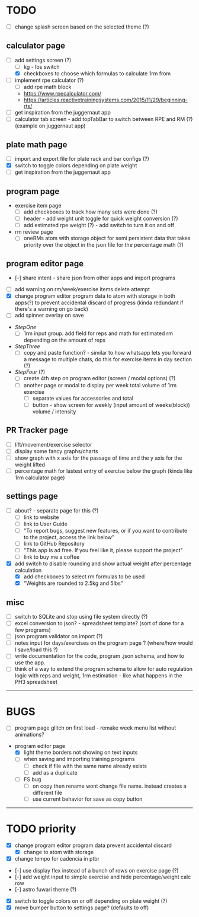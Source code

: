 # TODO

- [ ] change splash screen based on the selected theme (?)

## calculator page
  - [ ] add settings screen (?)
    - [ ] kg - lbs switch
    - [x] checkboxes to choose which formulas to calculate 1rm from
  - [ ] implement rpe calculator (?)
    - [ ] add rpe math block
    - https://www.rpecalculator.com/
    - https://articles.reactivetrainingsystems.com/2015/11/29/beginning-rts/
  - [ ] get inspiration from the juggernaut app
  - [ ] calculator tab screen - add topTabBar to switch between RPE and RM (?) (example on juggernaut app)

## plate math page
  - [ ] import and export file for plate rack and bar configs (?)
  - [x] switch to toggle colors depending on plate weight
  - [ ] get inspiration from the juggernaut app

## program page
  - exercise item page
    - [ ] add checkboxes to track how many sets were done (?)
    - [ ] header - add weight unit toggle for quick weight conversion (?)
    - [ ] add estimated rpe weight (?) - add switch to turn it on and off
  - rm review page
    - [ ] oneRMs atom with storage object for semi persistent data that takes priority over the object in the json file for the percentage math (?)

## program editor page
  - [-] share intent - share json from other apps and import programs
  - [ ] add warning on rm/week/exercise items delete attempt
  - [x] change program editor program data to atom with storage in both apps(?) to prevent accidental discard of progress (kinda redundant if there's a warning on go back)
  - [ ] add spinner overlay on save
  - *StepOne*
    - [ ] 1rm input group. add field for reps and math for estimated rm depending on the amount of reps
  - *StepThree*
    - [ ] copy and paste function? - similar to how whatsapp lets you forward a message to multiple chats, do this for exercise items in day section (?)
  - *StepFour* (?)
    - [ ] create 4th step on program editor (screen / modal options) (?)
    - [ ] another page or modal to display per week total volume of 1rm exercise
      - [ ] separate values for accessories and total
      - [ ] button - show screen for weekly (input amount of weeks(block)) volume / intensity

## PR Tracker page
  - [ ] lift/movement/exercise selector
  - [ ] display some fancy graphs/charts
  - [ ] show graph with x axis for the passage of time and the y axis for the weight lifted
  - [ ] percentage math for lastest entry of exercise below the graph (kinda like 1rm calculator page)

## settings page
  - [ ] about? - separate page for this (?)
    - [ ] link to website
    - [ ] link to User Guide
    - [ ] "To report bugs, suggest new features, or if you want to contribute to the project, access the link below"
    - [ ] link to GitHub Repository
    - [ ] "This app is ad free. If you feel like it, please support the project"
    - [ ] link to buy me a coffee
  - [x] add switch to disable rounding and show actual weight after percentage calculation
    - [x] add checkboxes to select rm formulas to be used
    - [x] "Weights are rounded to 2.5kg and 5lbs"

## misc
  - [ ] switch to SQLite and stop using file system directly (?)
  - [ ] excel conversion to json? - spreadsheet template? (sort of done for a few programs)
  - [ ] json program validator on import (?)
  - [ ] notes input for days/exercises on the program page ? (where/how would I save/load this ?)
  - [ ] write documentation for the code, program .json schema, and how to use the app.
  - [ ] think of a way to extend the program schema to allow for auto regulation logic with reps and weight, 1rm estimation - like what happens in the PH3 spreadsheet

---

# BUGS

- [ ] program page glitch on first load - remake week menu list without animations?

- program editor page
  - [x] light theme borders not showing on text inputs
  - [ ] when saving and importing training programs
    - [ ] check if file with the same name already exists
    - [ ] add as a duplicate
  - [ ] FS bug
    - [ ] on copy then rename wont change file name. instead creates a different file
    - [ ] use current behavior for save as copy button

---

# TODO priority

- [x] change program editor program data prevent accidental discard
  - [x] change to atom with storage
- [x] change tempo for cadencia in ptbr
- [-] use display flex instead of a bunch of rows on exercise page (?)
- [-] add weight input to simple exercise and hide percentage/weight calc row
- [-] astro fuwari theme (?)
- [x] switch to toggle colors on or off depending on plate weight (?)
- [x] move bumper button to settings page? (defaults to off)
